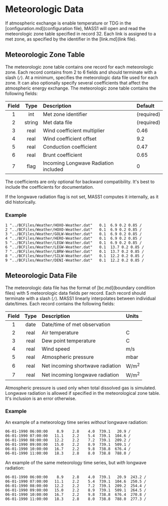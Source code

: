 # Meteorologic Data

If atmospheric exchange is enable temperature or TDG in the
[configuration.md](configuration file), MASS1 will open and read the
meteorologic zone table specified in record 32. Each link is assigned
to a met zone, as specified by the identifier in the [link.md](link
file).

## Meteorologic Zone Table

The meteorologic zone table contains one record for each meteorologic
zone. Each record contains from 2 to 6 fields and should terminate
with a slash (`/`). At a minimum, specifies the meteorologic
data file used for each zone.  It can also optionally specify several
coefficients that affect the atmospheric energy exchange.  The
meteorologic zone table contains the following fields:

Field | Type | Description | Default
:---: | :---: | :--- | :--- 
1 | int | Met zone identifier | (required)
2 | string | Met data file | (required)
3 | real | Wind coefficient multiplier | 0.46
4 | real | Wind coefficient offset | 9.2
5 | real | Conduction coefficient | 0.47
6 | real | Brunt coefficient | 0.65
7 | flag | Incoming Longwave Radiation included | 0

The coefficients are only optional for backward compatibility. It's
best to include the coefficients for documentation. 

If the longwave radiation flag is not set, MASS1 computes it
internally, as it did historically.

### Example ###

```
1 "../BCFiles/Weather/HOXO-Weather.dat"   0.1  6.9 0.2 0.85 / 
2 "../BCFiles/Weather/HOXO-Weather.dat"   0.1  6.9 0.2 0.85 /
3 "../BCFiles/Weather/GOLW-Weather.dat"   0.1  6.9 0.2 0.85 /
4 "../BCFiles/Weather/HERO-Weather.dat"   0.1  6.9 0.2 0.85 /
5 "../BCFiles/Weather/LEGW-Weather.dat"   0.1  6.9 0.2 0.85 /
6 "../BCFiles/Weather/LEGW-Weather.dat"   0.1  13.7 0.2 0.85 /
7 "../BCFiles/Weather/LBRW-Weather.dat"   0.1  13.7 0.2 0.85 /
8 "../BCFiles/Weather/SILW-Weather.dat"   0.1  12.2 0.2 0.85 /
9 "../BCFiles/Weather/DENI-Weather.dat"   0.1  12.2 0.2 0.85 /

```

## Meteorologic Data File


The meteorologic data file has the format of [bc.md](boundary
condition files) with 5 meteorologic data fields per record.  Each
record should terminate with a slash (`/`).  MASS1 linearly
interpolates between individual date/times.  Each record contains the
following fields:

Field | Type | Description | Units
:---: | :---: | :--- | :--- 
1 | date | Date/time of met observation | 
2 | real | Air temperature | C
3 | real | Dew point temperature | C
4 | real | Wind speed | m/s
5 | real | Atmospheric pressure | mbar
6 | real | Net incoming shortwave radiation | W/m<sup>2</sup>
7 | real | Net incoming longwave radiation | W/m<sup>2</sup>

Atmospheric pressure is used only when total dissolved gas is
simulated.  Longwave radiation is allowed if specified in the
meteorological zone table. It's inclusion is an error otherwise.  

### Example ###

An example of a meteorology time series *without* longwave radiation:

```
06-01-1990 06:00:00    8.9    2.8    4.0  739.1   20.9 /
06-01-1990 07:00:00   11.1    2.2    5.4  739.1  104.6 /
06-01-1990 08:00:00   12.2    2.2    7.2  739.1  209.2 /
06-01-1990 09:00:00   15.0    2.2    8.9  739.1  509.1 /
06-01-1990 10:00:00   16.7    2.2    9.8  738.8  676.4 /
06-01-1990 11:00:00   18.3    2.8    8.0  738.8  788.0 /
```
An example of the same meteorology time series, but *with* longwave radiation:

```
06-01-1990 06:00:00    8.9    2.8    4.0  739.1   20.9  243.2 /
06-01-1990 07:00:00   11.1    2.2    5.4  739.1  104.6  250.5 /
06-01-1990 08:00:00   12.2    2.2    7.2  739.1  209.2  254.4 /
06-01-1990 09:00:00   15.0    2.2    8.9  739.1  509.1  264.5 /
06-01-1990 10:00:00   16.7    2.2    9.8  738.8  676.4  270.8 /
06-01-1990 11:00:00   18.3    2.8    8.0  738.8  788.0  277.3 /

```
